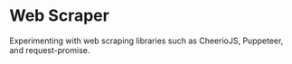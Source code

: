 # Web Scraper

Experimenting with web scraping libraries such as CheerioJS, Puppeteer, and request-promise.